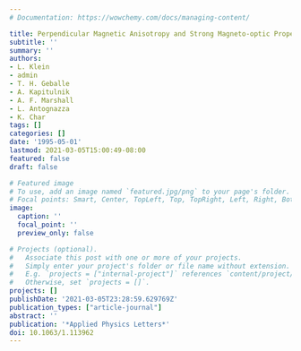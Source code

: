 ```yaml
---
# Documentation: https://wowchemy.com/docs/managing-content/

title: Perpendicular Magnetic Anisotropy and Strong Magneto-optic Properties of SrRuO$_3$ Epitaxial Films
subtitle: ''
summary: ''
authors:
- L. Klein
- admin
- T. H. Geballe
- A. Kapitulnik
- A. F. Marshall
- L. Antognazza
- K. Char
tags: []
categories: []
date: '1995-05-01'
lastmod: 2021-03-05T15:00:49-08:00
featured: false
draft: false

# Featured image
# To use, add an image named `featured.jpg/png` to your page's folder.
# Focal points: Smart, Center, TopLeft, Top, TopRight, Left, Right, BottomLeft, Bottom, BottomRight.
image:
  caption: ''
  focal_point: ''
  preview_only: false

# Projects (optional).
#   Associate this post with one or more of your projects.
#   Simply enter your project's folder or file name without extension.
#   E.g. `projects = ["internal-project"]` references `content/project/deep-learning/index.md`.
#   Otherwise, set `projects = []`.
projects: []
publishDate: '2021-03-05T23:28:59.629769Z'
publication_types: ["article-journal"]
abstract: ''
publication: '*Applied Physics Letters*'
doi: 10.1063/1.113962
---
```

